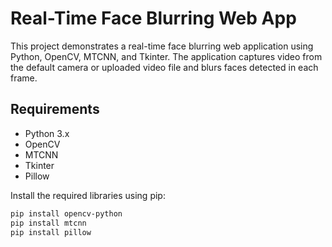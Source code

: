 # Real-Time Face Blurring Web App

This project demonstrates a real-time face blurring web application using Python, OpenCV, MTCNN, and Tkinter. The application captures video from the default camera or uploaded video file and blurs faces detected in each frame.

## Requirements

- Python 3.x
- OpenCV
- MTCNN
- Tkinter 
- Pillow

Install the required libraries using pip:

```bash
pip install opencv-python
pip install mtcnn
pip install pillow
